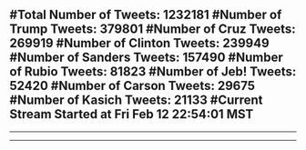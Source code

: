 #Total Number of Tweets: 1232181 
#Number of Trump Tweets: 379801
#Number of Cruz Tweets: 269919
#Number of Clinton Tweets: 239949
#Number of Sanders Tweets: 157490
#Number of Rubio Tweets: 81823
#Number of Jeb! Tweets: 52420
#Number of Carson Tweets: 29675
#Number of Kasich Tweets: 21133
#Current Stream Started at Fri Feb 12 22:54:01 MST
---
---
---
